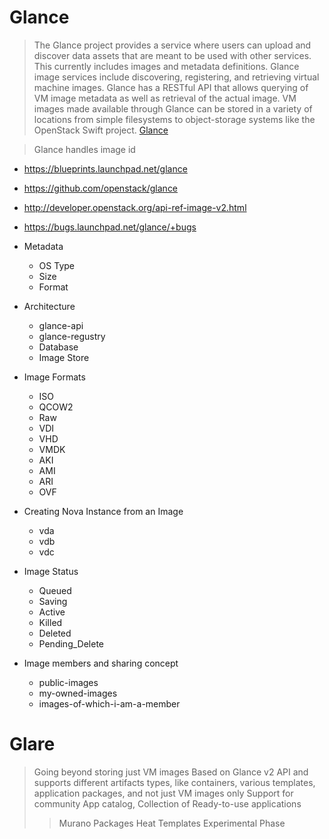 # Glance

> The Glance project provides a service where users can upload and discover data assets that are meant to be used with other services. This currently includes images and metadata definitions. Glance image services include discovering, registering, and retrieving virtual machine images. Glance has a RESTful API that allows querying of VM image metadata as well as retrieval of the actual image. VM images made available through Glance can be stored in a variety of locations from simple filesystems to object-storage systems like the OpenStack Swift project. [Glance](http://docs.openstack.org/developer/glance/)

> Glance handles image id


- https://blueprints.launchpad.net/glance
- https://github.com/openstack/glance
- http://developer.openstack.org/api-ref-image-v2.html
- https://bugs.launchpad.net/glance/+bugs

- Metadata
  - OS Type
  - Size
  - Format

- Architecture
  - glance-api
  - glance-regustry
  - Database
  - Image Store

- Image Formats
  - ISO
  - QCOW2
  - Raw
  - VDI
  - VHD
  - VMDK
  - AKI
  - AMI
  - ARI
  - OVF

- Creating Nova Instance from an Image
  - vda
  - vdb
  - vdc

- Image Status
  - Queued
  - Saving
  - Active
  - Killed
  - Deleted
  - Pending_Delete

- Image members and sharing concept
  - public-images
  - my-owned-images
  - images-of-which-i-am-a-member

# Glare

> Going beyond storing just VM images
> Based on Glance v2 API and supports different artifacts types, like containers, various templates, application packages, and not just VM images only
> Support for community App catalog, Collection of Ready-to-use applications
> > Murano Packages
> > Heat Templates
> Experimental Phase 

